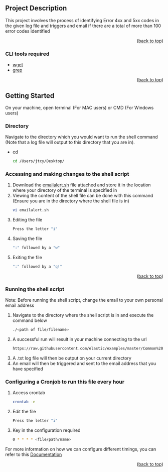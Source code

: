 

<!-- ABOUT THE PROJECT -->
## Project Description

This project involves the process of identifying Error 4xx and 5xx codes in the given log file and triggers and email if there are a total of more than 100 error codes identified

<p align="right">(<a href="#top">back to top</a>)</p>



### CLI tools required

* [wget](https://www.howtogeek.com/281663/how-to-use-wget-the-ultimate-command-line-downloading-tool/#:~:text=macOS%20systems%20do%20not%20come,install%20wget%20in%20the%20Terminal.![image](https://user-images.githubusercontent.com/83501266/145352484-96d97199-de1e-45b7-8a21-a29bafd5d44c.png))
* [grep](https://en.wikipedia.org/wiki/Grep)


<p align="right">(<a href="#top">back to top</a>)</p>



<!-- GETTING STARTED -->
## Getting Started

On your machine, open terminal (For MAC users) or CMD (For Windows users)

### Directory 

Navigate to the directory which you would want to run the shell command (Note that a log file will output to this directory that you are in).
* cd
  ```sh
  cd /Users/jtcy/Desktop/
  ```

### Accessing and making changes to the shell script

1. Download the [emailalert.sh](https://github.com/jaredtcy/Task-1/blob/main/File%20to%20be%20downloaded.zip) file attached and store it in the location where your directory of the terminal is specified in 
2. Viewing the content of the shell file can be done with this command (Ensure you are in the directory where the shell file is in)
   ```sh
   vi emailalert.sh
   ```
3. Editing the file
   ```sh
   Press the letter "i" 
   ```
4. Saving the file
   ```sh
   ":" followed by a "w"
   ```
5. Exiting the file
   ```sh
   ":" followed by a "q!" 
   ```

<p align="right">(<a href="#top">back to top</a>)</p>

### Running the shell script
Note: Before running the shell script, change the email to your own personal email address

1. Navigate to the directory where the shell script is in and execute the command below 
   ```sh
   ./<path of file/filename> 
   ```
2. A successful run will result in your machine connecting to the url  
   ```sh
   https://raw.githubusercontent.com/elastic/examples/master/Common%20Data%20Formats/apache_logs/apache_logs
   ```
4. A .txt log file will then be output on your current directory
5. An email will then be triggered and sent to the email address that you have specified


### Configuring a Cronjob to run this file every hour

1. Access crontab 
   ```sh
   crontab -e
   ```
2. Edit the file
   ```sh
   Press the letter "i"
   ```
3. Key in the configuration required
   ```sh
   0 * * * * <file/path/name>
   ```
For more information on how we can configure different timings, you can refer to this [Documentation](https://www.cyberciti.biz/faq/how-do-i-add-jobs-to-cron-under-linux-or-unix-oses/)


<p align="right">(<a href="#top">back to top</a>)</p>
